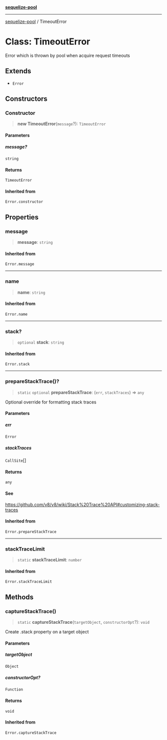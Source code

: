 [**sequelize-pool**](../README.md)

***

[sequelize-pool](../README.md) / TimeoutError

# Class: TimeoutError

Error which is thrown by pool when acquire request timeouts

## Extends

- `Error`

## Constructors

### Constructor

> **new TimeoutError**(`message`?): `TimeoutError`

#### Parameters

##### message?

`string`

#### Returns

`TimeoutError`

#### Inherited from

`Error.constructor`

## Properties

### message

> **message**: `string`

#### Inherited from

`Error.message`

***

### name

> **name**: `string`

#### Inherited from

`Error.name`

***

### stack?

> `optional` **stack**: `string`

#### Inherited from

`Error.stack`

***

### prepareStackTrace()?

> `static` `optional` **prepareStackTrace**: (`err`, `stackTraces`) => `any`

Optional override for formatting stack traces

#### Parameters

##### err

`Error`

##### stackTraces

`CallSite`[]

#### Returns

`any`

#### See

https://github.com/v8/v8/wiki/Stack%20Trace%20API#customizing-stack-traces

#### Inherited from

`Error.prepareStackTrace`

***

### stackTraceLimit

> `static` **stackTraceLimit**: `number`

#### Inherited from

`Error.stackTraceLimit`

## Methods

### captureStackTrace()

> `static` **captureStackTrace**(`targetObject`, `constructorOpt`?): `void`

Create .stack property on a target object

#### Parameters

##### targetObject

`Object`

##### constructorOpt?

`Function`

#### Returns

`void`

#### Inherited from

`Error.captureStackTrace`
